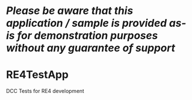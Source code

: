 *Please be aware that this application / sample is provided as-is for demonstration purposes without any guarantee of support*
=========================================================

RE4TestApp
==========

DCC Tests for RE4 development
